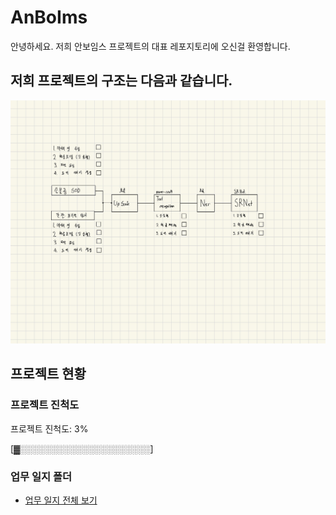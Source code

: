 # AnBoIms
안녕하세요. 저희 안보임스 프로젝트의 대표 레포지토리에 오신걸 환영합니다.

## 저희 프로젝트의 구조는 다음과 같습니다.
![Image](https://github.com/AnBoIms/AnBoIms/raw/main/flow_chart_imgs/base_flow_chart.jpg)

## 프로젝트 현황

### 프로젝트 진척도
프로젝트 진척도: 3%

[▓░░░░░░░░░░░░░░░░░░░░░]
### 업무 일지 폴더
- [업무 일지 전체 보기](logs/)

